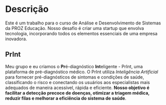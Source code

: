 # Descrição
Este é um trabalho para o curso de Análise e Desenvolvimento de Sistemas da PROZ Educação. Nosso desafio é criar uma startup que envolva tecnologia, incorporando todos os elementos essenciais de uma empresa inovadora.
## PrInt
Meu grupo e eu criamos o **Pr**é-diagnóstico **Int**eligente - PrInt, uma plataforma de pré-diagnóstico médico. O PrInt utiliza _Inteligência Artificial_ para fornecer pré-diagnósticos de sintomas e condições de saúde, classificando o risco e conectando os usuários aos especialistas mais adequados de maneira acessível, rápida e eficiente. **Nosso objetivo é facilitar a detecção precoce de doenças, otimizar a triagem médica, reduzir filas e melhorar a eficiência do sistema de saúde**.
